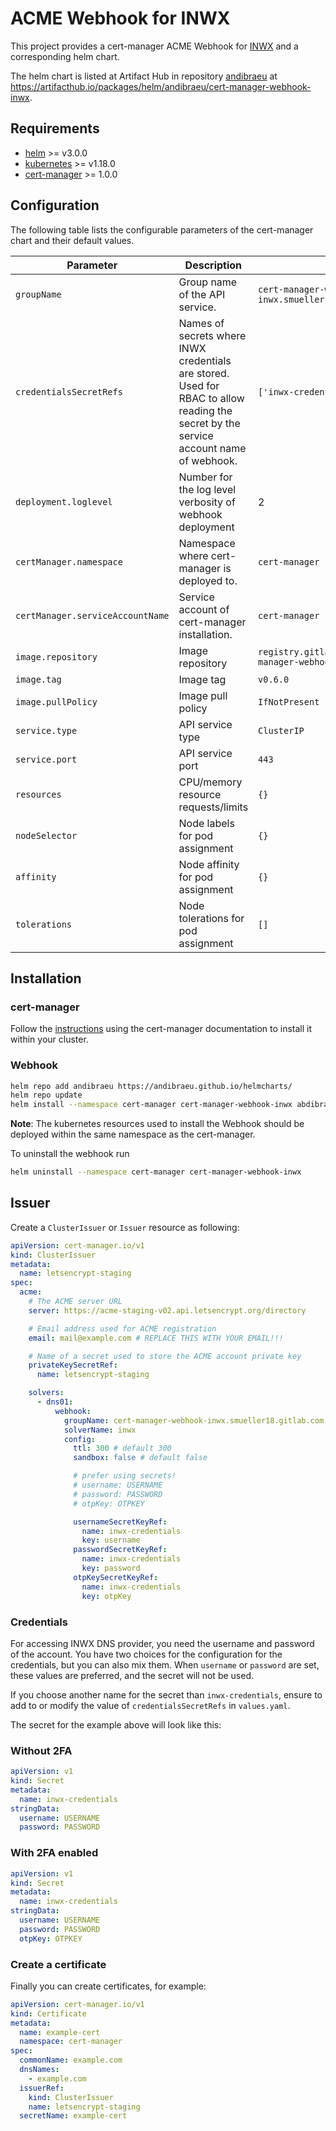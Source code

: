 # ACME Webhook for INWX

This project provides a cert-manager ACME Webhook for [INWX](https://inwx.de/) and a corresponding helm chart.

The helm chart is listed at Artifact Hub in repository [andibraeu](https://artifacthub.io/packages/search?page=1&repo=andibraeu) at <https://artifacthub.io/packages/helm/andibraeu/cert-manager-webhook-inwx>.

## Requirements

- [helm](https://helm.sh/) >= v3.0.0
- [kubernetes](https://kubernetes.io/) >= v1.18.0
- [cert-manager](https://cert-manager.io/) >= 1.0.0

## Configuration

The following table lists the configurable parameters of the cert-manager chart and their default values.

| Parameter | Description | Default |
| --------- | ----------- | ------- |
| `groupName` | Group name of the API service. | `cert-manager-webhook-inwx.smueller18.gitlab.com` |
| `credentialsSecretRefs` | Names of secrets where INWX credentials are stored. Used for RBAC to allow reading the secret by the service account name of webhook. | `['inwx-credentials']` |
| `deployment.loglevel` | Number for the log level verbosity of webhook deployment | 2 |
| `certManager.namespace` | Namespace where cert-manager is deployed to. | `cert-manager` |
| `certManager.serviceAccountName` | Service account of cert-manager installation. | `cert-manager` |
| `image.repository` | Image repository | `registry.gitlab.com/smueller18/cert-manager-webhook-inwx` |
| `image.tag` | Image tag | `v0.6.0` |
| `image.pullPolicy` | Image pull policy | `IfNotPresent` |
| `service.type` | API service type | `ClusterIP` |
| `service.port` | API service port | `443` |
| `resources` | CPU/memory resource requests/limits | `{}` |
| `nodeSelector` | Node labels for pod assignment | `{}` |
| `affinity` | Node affinity for pod assignment | `{}` |
| `tolerations` | Node tolerations for pod assignment | `[]` |

## Installation

### cert-manager

Follow the [instructions](https://cert-manager.io/docs/installation/) using the cert-manager documentation to install it within your cluster.

### Webhook

```bash
helm repo add andibraeu https://andibraeu.github.io/helmcharts/
helm repo update
helm install --namespace cert-manager cert-manager-webhook-inwx abdibraeu/cert-manager-webhook-inwx
```

**Note**: The kubernetes resources used to install the Webhook should be deployed within the same namespace as the cert-manager.

To uninstall the webhook run

```bash
helm uninstall --namespace cert-manager cert-manager-webhook-inwx
```

## Issuer

Create a `ClusterIssuer` or `Issuer` resource as following:

```yaml
apiVersion: cert-manager.io/v1
kind: ClusterIssuer
metadata:
  name: letsencrypt-staging
spec:
  acme:
    # The ACME server URL
    server: https://acme-staging-v02.api.letsencrypt.org/directory

    # Email address used for ACME registration
    email: mail@example.com # REPLACE THIS WITH YOUR EMAIL!!!

    # Name of a secret used to store the ACME account private key
    privateKeySecretRef:
      name: letsencrypt-staging

    solvers:
      - dns01:
          webhook:
            groupName: cert-manager-webhook-inwx.smueller18.gitlab.com
            solverName: inwx
            config:
              ttl: 300 # default 300
              sandbox: false # default false

              # prefer using secrets!
              # username: USERNAME
              # password: PASSWORD
              # otpKey: OTPKEY

              usernameSecretKeyRef:
                name: inwx-credentials
                key: username
              passwordSecretKeyRef:
                name: inwx-credentials
                key: password
              otpKeySecretKeyRef:
                name: inwx-credentials
                key: otpKey
```

### Credentials

For accessing INWX DNS provider, you need the username and password of the account. You have two choices for the configuration for the credentials, but you can also mix them. When `username` or `password` are set, these values are preferred, and the secret will not be used.

If you choose another name for the secret than `inwx-credentials`, ensure to add to or modify the value of `credentialsSecretRefs` in `values.yaml`.

The secret for the example above will look like this:

### Without 2FA

```yaml
apiVersion: v1
kind: Secret
metadata:
  name: inwx-credentials
stringData:
  username: USERNAME
  password: PASSWORD
```

### With 2FA enabled

```yaml
apiVersion: v1
kind: Secret
metadata:
  name: inwx-credentials
stringData:
  username: USERNAME
  password: PASSWORD
  otpKey: OTPKEY
```

### Create a certificate

Finally you can create certificates, for example:

```yaml
apiVersion: cert-manager.io/v1
kind: Certificate
metadata:
  name: example-cert
  namespace: cert-manager
spec:
  commonName: example.com
  dnsNames:
    - example.com
  issuerRef:
    kind: ClusterIssuer
    name: letsencrypt-staging
  secretName: example-cert
```